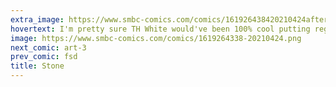 ```yaml
---
extra_image: https://www.smbc-comics.com/comics/161926438420210424after.png
hovertext: I'm pretty sure TH White would've been 100% cool putting regicide in a kids' book.
image: https://www.smbc-comics.com/comics/1619264338-20210424.png
next_comic: art-3
prev_comic: fsd
title: Stone
---
```


